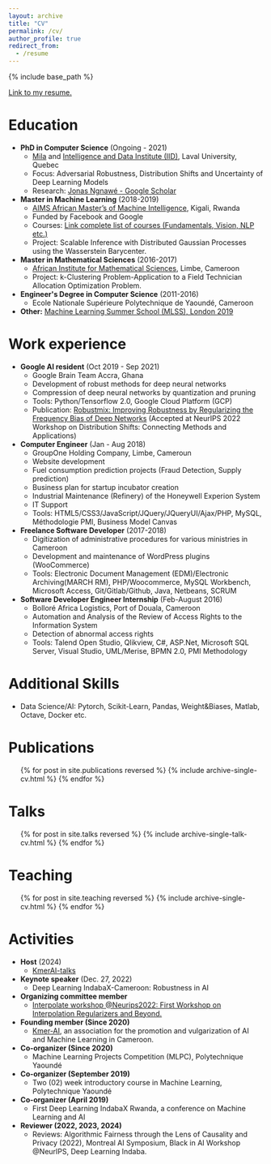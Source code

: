 ```yaml
---
layout: archive
title: "CV"
permalink: /cv/
author_profile: true
redirect_from:
  - /resume
---
```


{% include base_path %}

[Link to my resume.](http://ngnawejonas.github.io/files/ngnawejonas-resume.pdf)

Education
======
* **PhD in Computer Science** (Ongoing - 2021)
    * [Mila](https://mila.quebec/en/directory/jonas-ngnawe) and [Intelligence and Data Institute (IID)](https://iid.ulaval.ca/), Laval University, Quebec
    * Focus: Adversarial Robustness, Distribution Shifts and Uncertainty of Deep Learning Models
    * Research: [Jonas Ngnawé - Google Scholar](https://scholar.google.com/citations?user=KwAxSFsAAAAJ&hl=fr)
* **Master in Machine Learning** (2018-2019)
    * [AIMS African Master’s of Machine Intelligence](https://aimsammi.org/), Kigali, Rwanda
    * Funded by Facebook and Google
    * Courses: [Link complete list of courses (Fundamentals, Vision, NLP etc.)](https://github.com/ngnawejonas/AMMI_Courses_2018-2019)
    * Project: Scalable Inference with Distributed Gaussian Processes using the Wasserstein Barycenter.
* **Master in Mathematical Sciences** (2016-2017)
    * [African Institute for Mathematical Sciences](https://aims-cameroon.org/), Limbe, Cameroon
    * Project: k-Clustering Problem-Application to a Field Technician Allocation Optimization Problem.
* **Engineer's Degree in Computer Science** (2011-2016)
    * Ecole Nationale Supérieure Polytechnique de Yaoundé, Cameroon
* **Other:** [Machine Learning Summer School (MLSS), London 2019]((https://sites.google.com/view/mlss-2019#))

Work experience
======
* **Google AI resident** (Oct 2019 - Sep 2021)
    * Google Brain Team Accra, Ghana
    * Development of robust methods for deep neural networks
    * Compression of deep neural networks by quantization and pruning
    * Tools: Python/Tensorflow 2.0, Google Cloud Platform (GCP)
    * Publication: [Robustmix: Improving Robustness by Regularizing the Frequency Bias of Deep Networks](https://openreview.net/forum?id=Na64z0YpOx) (Accepted at NeurIPS 2022 Workshop on Distribution Shifts: Connecting Methods and Applications)
* **Computer Engineer** (Jan - Aug 2018)
    * GroupOne Holding Company, Limbe, Cameroun
    * Website development
    * Fuel consumption prediction projects (Fraud Detection, Supply prediction)
    * Business plan for startup incubator creation
    * Industrial Maintenance (Refinery) of the Honeywell Experion System
    * IT Support
    * Tools: HTML5/CSS3/JavaScript/JQuery/JQueryUI/Ajax/PHP, MySQL, Méthodologie PMI, Business Model Canvas 
* **Freelance Software Developer** (2017-2018)
    * Digitization of administrative procedures for various ministries in Cameroon
    * Development and maintenance of WordPress plugins (WooCommerce)
    * Tools: Electronic Document Management (EDM)/Electronic Archiving(MARCH RM), PHP/Woocommerce, MySQL Workbench, Microsoft Access, Git/Gitlab/Github, Java, Netbeans, SCRUM
* **Software Developer Engineer Internship** (Feb-August 2016)
    * Bolloré Africa Logistics, Port of Douala, Cameroon
    * Automation and Analysis of the Review of Access Rights to the Information System
    * Detection of abnormal access rights
    * Tools: Talend Open Studio, Qlikview, C#, ASP.Net, Microsoft SQL Server, Visual Studio, UML/Merise, BPMN 2.0, PMI Methodology

Additional Skills
======
* Data Science/AI: Pytorch, Scikit-Learn, Pandas, Weight&Biases, Matlab, Octave, Docker etc.

Publications
======
  <ul>{% for post in site.publications reversed %}
    {% include archive-single-cv.html %}
  {% endfor %}</ul>
  
Talks
======
  <ul>{% for post in site.talks reversed %}
    {% include archive-single-talk-cv.html  %}
  {% endfor %}</ul>
  
Teaching
======
  <ul>{% for post in site.teaching reversed %}
    {% include archive-single-cv.html %}
  {% endfor %}</ul>
  
Activities
======
* **Host** (2024)
    * [KmerAI-talks](https://kmer-ai.org/kmeraitalks.html)
* **Keynote speaker** (Dec. 27, 2022)
    * Deep Learning IndabaX-Cameroon: Robustness in AI
* **Organizing committee member**
    * [Interpolate workshop @Neurips2022: First Workshop on Interpolation Regularizers and Beyond.]((https://sites.google.com/view/interpolation-workshop))
* **Founding member (Since 2020)**
    * [Kmer-AI](https://kmer-ai.org/), an association for the promotion and vulgarization of AI and Machine Learning in Cameroon.
* **Co-organizer (Since 2020)**
    * Machine Learning Projects Competition (MLPC), Polytechnique Yaoundé
* **Co-organizer (September 2019)**
    * Two (02) week introductory course in Machine Learning, Polytechnique Yaoundé
* **Co-organizer (April 2019)**
    * First Deep Learning IndabaX Rwanda, a conference on Machine Learning and AI
* **Reviewer (2022, 2023, 2024)**
    * Reviews: Algorithmic Fairness through the Lens of Causality and Privacy (2022), Montreal AI Symposium, Black in AI Workshop @NeurIPS, Deep Learning Indaba.
